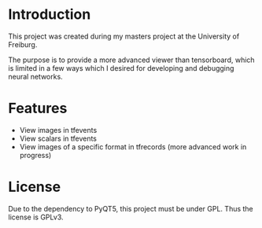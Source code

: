 # Introduction

This project was created during my masters project at the University of Freiburg.

The purpose is to provide a more advanced viewer than tensorboard, which is limited in a few ways which I desired for developing and debugging neural networks.

# Features

 - View images in tfevents
 - View scalars in tfevents
 - View images of a specific format in tfrecords (more advanced work in progress)

# License

Due to the dependency to PyQT5, this project must be under GPL. Thus the license is GPLv3.

